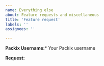 ```yaml
---
name: Everything else
about: Feature requests and miscellaneous
title: 'Feature request'
labels: ''
assignees: ''

---
```


**Packix Username:***
Your Packix username

**Request:**
